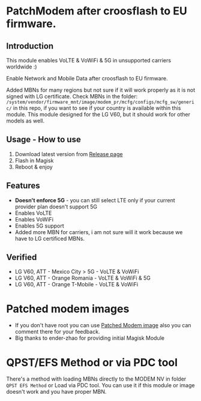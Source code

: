 # PatchModem after croosflash to EU firmware.

## Introduction
This module enables VoLTE & VoWiFi & 5G in unsupported carriers worldwide :)

Enable Network and Mobile Data after croosflash to EU firmware.

Added MBNs for many regions but not sure if it will work properly as it is not signed with LG certificate.
Check MBNs in the folder: `/system/vendor/firmware_mnt/image/modem_pr/mcfg/configs/mcfg_sw/generic/` in this repo, if you want to see if your country is available within this module.
This module designed for the LG V60, but it should work for other models as well.


## Usage - How to use
1. Download latest version from [Release page](https://github.com/stanislawrogasik/Pixel5-VoLTE-VoWiFi/releases)
2. Flash in Magisk
3. Reboot & enjoy 

## Features
- **Doesn't enforce 5G** - you can still select LTE only if your current provider plan doesn't support 5G
- Enables VoLTE
- Enables VoWiFi
- Enables 5G support
- Added more MBN for carriers, i am not sure will it work because we have to LG certificed MBNs.

## Verified
- LG V60, ATT - Mexico City > 5G - VoLTE & VoWiFi
- LG V60, ATT - Orange Romania - VoLTE & VoWiFi & 5G
- LG V60, ATT - Orange T-Mobile - VoLTE & VoWiFi

# Patched modem images
- If you don't have root you can use [Patched Modem image](https://forum.xda-developers.com/t/modem-patched-or-pdc-tool-fixed-lte-mobile-data.4537979/) also you can comment there for your feedback.
- Big thanks to ender-zhao for providing initial Magisk Module

# QPST/EFS Method or via PDC tool
There's a  method with loading MBNs directly to the MODEM NV in folder `QPST EFS Method` or Load via PDC tool.
You can use it if this module or image doesn't work and you have proper MBN.
